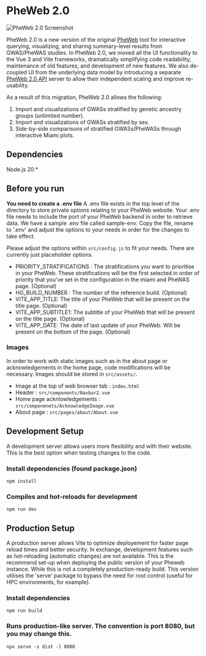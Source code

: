 # PheWeb 2.0
![PheWeb 2.0 Screenshot](https://raw.githubusercontent.com/GaglianoTaliun-Lab/PheWeb2.0/main/public/Screenshot.png)


PheWeb 2.0 is a new version of the original [PheWeb](https://github.com/statgen/pheweb) tool for interactive querying, visualizing, and sharing summary-level results from GWAS/PheWAS studies. In PheWeb 2.0, we moved all the UI functionality to the Vue 3 and Vite frameworks, dramatically simplifying code readability, maintenance of old features, and development of new features. We also de-coupled UI from the underlying data model by introducing a separate [PheWeb 2.0 API](https://github.com/GaglianoTaliun-Lab/PheWeb2.0-API) server to allow their independent scaling and improve re-usability.

As a result of this migration, PheWeb 2.0 allows the following:
1) Import and visualizations of GWASs stratified by genetic ancestry groups (unlimited number).
2) Import and visualizations of GWASs stratified by sex.
3) Side-by-side comparisons of stratified GWASs/PheWASs through interactive Miami plots.

## Dependencies
Node.js 20.*

## Before you run

**You need to create a .env file**
A .env file exists in the top level of the directory to store private options relating to your PheWeb website. Your .env file needs to include the port of your PheWeb backend in order to retrieve data.
We have a sample .env file called sample-env. Copy the file, rename to '.env' and adjust the options to your needs in order for the changes to take effect.

Please adjust the options within `src/config.js` to fit your needs. There are currently just placeholder options.
- PRIORITY_STRATIFICATIONS : The stratifications you want to prioritise in your PheWeb. These stratifications will be the first selected in order of priority that you've set in the configuration in the miami and PheWAS page. (Optional)
- HG_BUILD_NUMBER : The number of the reference build. (Optional)
- VITE_APP_TITLE: The title of your PheWeb that will be present on the title page. (Optional)
- VITE_APP_SUBTITLE1: The subtitle of your PheWeb that will be present on the title page. (Optional)
- VITE_APP_DATE: The date of last update of your PheWeb. Will be present on the bottom of the page. (Optional)

### Images
In order to work with static images such as in the about page or acknowledgements in the home page, code modifications will be necessary. Images should be stored in `src/assets/`.

- Image at the top of web browser tab : `index.html`
- Header : `src/components/Navbar2.vue`
- Home page acknlowledgements : `src/componenets/AcknowledgeImage.vue`
- About page : `src/pages/about/About.vue`

## Development Setup
A development server allows users more flexibility and with their website. This is the best option when testing changes to the code.
### Install dependencies (found package.json)
`npm install`
### Compiles and hot-reloads for development
`npm run dev`

## Production Setup
A production server allows Vite to optimize deployement for faster page reload times and better security. In exchange, development features such as hot-reloading (automatic changes) are not available. This is the recommend set-up when deploying the public version of your Pheweb instance.
While this is not a completely production-ready build. This version utilises the 'serve' package to bypass the need for root control (useful for HPC environments, for example).
### Install dependencies
`npm run build`
### Runs production-like server. The convention is port 8080, but you may change this.
`npx serve -s dist -l 8080`

